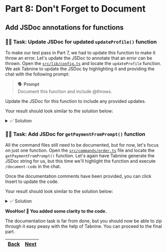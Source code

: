 # Part 8: Don't Forget to Document

## Add JSDoc annotations for functions

### 🧑‍💻 Task: Update JSDoc for updated `updateProfile()` function

To make our test pass in Part 7, we had to update this function to make it throw an error. Let's update the JSDoc to annotate that an error can be thrown. Open the [`src/lib/config.ts`](../src/lib/config.ts) and locate the `updateProfile` function. We ask Tabnine to update the JSDoc by highlighting it and providing the chat with the following prompt:

> 🗣️ **Prompt** <br />
> Document this function and include @throws.

Update the JSDoc for this function to include any provided updates.

Your result should look similar to the solution below:

<details> 
<br>
<summary>✅ Solution</summary>

```typescript
/**
 * Updates the customer's profile information in the configuration file.
 *
 * @param profile The updated profile information
 * @throws An error if no profile is found
 * @returns null
 */
```

</details>

### 🧑‍💻 Task: Add JSDoc for `getPaymentFromPrompt()` function

All the command files still need to be documented, but for now, let's focus on just one function. Open the [`src/commands/order.ts`](../src/commands/order.ts) file and locate the `getPaymentFromPrompt()` function. Let's again have Tabnine generate the JSDoc string for us, but this time we'll highlight the function and execute `/document-code` in the chat.

Once the documentation comments have been provided, you can click Insert to update the code.

Your result should look similar to the solution below:

<details> 
<br>
<summary>✅ Solution</summary>

```typescript
/**
 * Prompts the user to enter their payment information, including their credit card number, expiration date, security code, and postal code.
 * @param amountToCharge The total amount of the order, including the customer's purchase price and any applicable taxes or fees.
 * @returns A `Payment` object containing the user's payment information.
 */
```

</details>

**WooHoo! 🙌 You added some clarity to the code.**

The documentation task is far from done, but you should now be able to zip through it easy peasy with the help of Tabnine. You can proceed to the final part.

| [Back](part-7.md) | [Next](part-9.md) |
| ----------------- | ----------------- |
